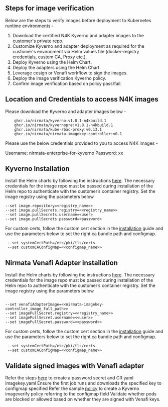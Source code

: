 ## Steps for image verification

Below are the steps to verify images before deployment to Kubernetes runtime environments - 

1. Download the certified N4K Kyverno and adapter images to the customer's private repo.
2. Customize Kyverno and adapter deployment as required for the customer's environment via Helm values file (docker-registry credentials, custom CA, Proxy etc.).
3. Deploy Kyverno using the Helm Chart.
4. Deploy the adapters using the Helm Chart.
5. Leverage cosign or Venafi workflow to sign the images.
6. Deploy the image verification Kyverno policy.
7. Confirm image verification based on policy pass/fail.



## Location and Credentials to access N4K images

Please download the Kyverno and adapter images below - 

        ghcr.io/nirmata/kyverno:v1.8.1-n4kbuild.1
        ghcr.io/nirmata/kyvernopre:v1.8.1-n4kbuild.1
        ghcr.io/nirmata/kube-rbac-proxy:v0.13.1
        ghcr.io/nirmata/nirmata-imagekey-controller:v0.1


Please use the below credentials provided to you to access N4K images - 

Username: nirmata-enterprise-for-kyverno
Password: xx

## Kyverno Installation


Install the Helm charts by following the instructions [here](https://github.com/nirmata/kyverno-charts/tree/main/charts/nirmata#installing-the-chart). The necessary credentials for the image repo must be passed during installation of the Helm repo to authenticate with the customer’s container registry. Set the image registry using the parameters below
``` 	
--set image.repository=<registry_name>>
--set image.pullSecrets.registry=<<registry_name>>
--set image.pullSecrets.username=<user> 
--set image.pullSecrets.password=<password>
```


For custom certs, follow the custom cert section in the [installation](https://github.com/nirmata/kyverno-charts/tree/main/charts/venafi-adapter#installation) guide and use the parameters below to set the right ca bundle path and configmap. 
```
 --set systemCertPath=/etc/pki/tls/certs
 --set customCAConfigMap=<<configmap_name>>
```

## Nirmata Venafi Adapter installation


Install the Helm charts by following the instructions [here](https://github.com/nirmata/kyverno-charts/tree/main/charts/venafi-adapter). The necessary credentials for the image repo must be passed during installation of the Helm repo to authenticate with the customer’s container registry. Set the image registry using the parameters below




```

--set venafiAdapterImage=<<nirmata-imagekey-controller_image_full_path>>
--set imagePullSecret.registry=<<registry_name>>
--set imagePullSecret.username=<<user>> 
--set imagePullSecret.password=<<password>>
```


For custom certs, follow the custom cert section in the [installation](https://github.com/nirmata/kyverno-charts/tree/main/charts/venafi-adapter#installation) guide and use the parameters below to set the right ca bundle path and configmap.


```
 --set systemCertPath=/etc/pki/tls/certs
 --set customCAConfigMap=<<configmap_name>>
```



## Validate signed images with Venafi adapter


Refer the steps [here](https://github.com/nirmata/kyverno-charts/tree/main/charts/venafi-adapter#test-a-sample-policy) to create a password secret and CR yaml imagekey.yaml
Ensure the first job runs and downloads the specified key to configmap specified
Refer the sample [policy](https://github.com/dolisss/kyverno_policies/blob/main/supply-chain/verify_image_venafi.yaml) to create a Kyverno imageverify policy referring to the configmap field
Validate  whether pods are blocked or allowed based on whether they are signed with Venafi keys.
